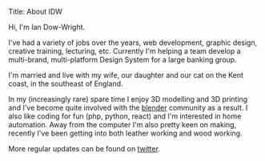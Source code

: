 Title: About IDW

Hi, I'm Ian Dow-Wright.

I've had a variety of jobs over the years, web development, graphic design, creative training, lecturing, etc. Currently I'm helping a team develop a multi-brand, multi-platform Design System for a large banking group.

I'm married and live with my wife, our daughter and our cat on the Kent coast, in the southeast of England.

In my (increasingly rare) spare time I enjoy 3D modelling and 3D printing and I've become quite involved with the [blender](https://www.blender.org/) community as a result. I also like coding for fun (php, python, react) and I'm interested in home automation. Away from the computer I'm also pretty keen on making, recently I've been getting into both leather working and wood working.

More regular updates can be found on [twitter](https://twitter.com/iandowwright).